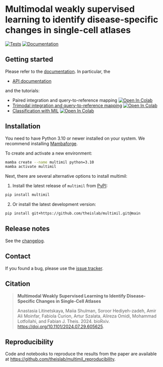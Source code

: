 # Multimodal weakly supervised learning to identify disease-specific changes in single-cell atlases

[![Tests][badge-tests]][link-tests]
[![Documentation][badge-docs]][link-docs]

[badge-tests]: https://img.shields.io/github/actions/workflow/status/theislab/multimil/test.yaml?branch=main
[link-tests]: https://github.com/theislab/multimil/actions/workflows/test.yml
[badge-docs]: https://img.shields.io/readthedocs/multimil
[badge-colab]: https://colab.research.google.com/assets/colab-badge.svg

## Getting started

Please refer to the [documentation][link-docs]. In particular, the

-   [API documentation][link-api]

and the tutorials:

-   Paired integration and query-to-reference mapping [![Open In Colab][badge-colab]](https://colab.research.google.com/github/bartuschimschek/multimil/blob/new-multimil/paired_integration_cite_seq.ipynb)
-   [Trimodal integration and query-to-reference mapping](https://multimil.readthedocs.io/en/latest/notebooks/trimodal_integration.html) [![Open In Colab][badge-colab]](https://colab.research.google.com/github/theislab/multimil/blob/main/docs/notebooks/trimodal_integration.ipynb)
-   [Classification with MIL](https://multimil.readthedocs.io/en/latest/notebooks/mil_classification.html) [![Open In Colab][badge-colab]](https://colab.research.google.com/github/theislab/multimil/blob/main/docs/notebooks/mil_classification.ipynb)

## Installation

You need to have Python 3.10 or newer installed on your system. We recommend installing [Mambaforge](https://github.com/conda-forge/miniforge#mambaforge).

To create and activate a new environment:

```bash
mamba create --name multimil python=3.10
mamba activate multimil
```

Next, there are several alternative options to install multimil:

1. Install the latest release of `multimil` from [PyPI][link-pypi]:

```bash
pip install multimil
```

2. Or install the latest development version:

```bash
pip install git+https://github.com/theislab/multimil.git@main
```

## Release notes

See the [changelog][changelog].

## Contact

If you found a bug, please use the [issue tracker][issue-tracker].

## Citation

> **Multimodal Weakly Supervised Learning to Identify Disease-Specific Changes in Single-Cell Atlases**
>
> Anastasia Litinetskaya, Maiia Shulman, Soroor Hediyeh-zadeh, Amir Ali Moinfar, Fabiola Curion, Artur Szalata, Alireza Omidi, Mohammad Lotfollahi, and Fabian J. Theis. 
> 2024. bioRxiv. https://doi.org/10.1101/2024.07.29.605625.


## Reproducibility

Code and notebooks to reproduce the results from the paper are available at https://github.com/theislab/multimil_reproducibility.

[issue-tracker]: https://github.com/theislab/multimil/issues
[changelog]: https://multimil.readthedocs.io/latest/changelog.html
[link-docs]: https://multimil.readthedocs.io
[link-api]: https://multimil.readthedocs.io/latest/api.html
[link-pypi]: https://pypi.org/project/multimil
